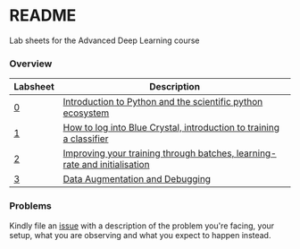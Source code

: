 # README

Lab sheets for the Advanced Deep Learning course

### Overview

| Labsheet | Description |
|----------|-------------|
| [0](Lab_0_Python_Intro/0%20-%20Contents.ipynb) | [Introduction to Python and the scientific python ecosystem](Lab_0_Python_Intro/0%20-%20Contents.ipynb) |
| [1](Lab_1_intro/Lab%20sheet%201.ipynb)         | [How to log into Blue Crystal, introduction to training a classifier](Lab_1_intro/Lab%20sheet%201.ipynb) |
| [2](Lab_2_Training/Lab%20sheet%202.ipynb)         | [Improving your training through batches, learning-rate and initialisation](Lab_2_Training/Lab%20sheet%202.ipynb) |
| [3](Lab_3_Improve/Lab%%203.ipynb)         | [Data Augmentation and Debugging](Lab_3_Improve/Lab%203.ipynb) |

### Problems

Kindly file an
[issue](https://github.com/COMSM0018-Applied-Deep-Learning/labsheets/issues)
with a description of the problem you're facing, your setup, what you are
observing and what you expect to happen instead.
